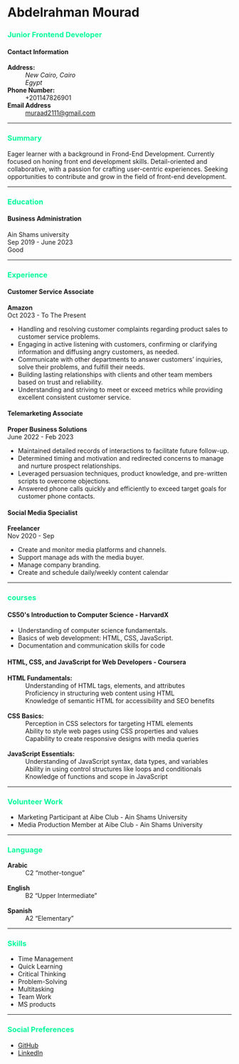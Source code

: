 <!DOCTYPE html>
<html lang="en">
<head>
    <meta charset="UTF-8">
    <meta name="viewport" content="width=device-width, initial-scale=1.0">
    <title>Abdelrahman Mourad</title>
    <link rel="icon" href="cv.png">
</head>
<body>
    <div class="personal_info">
        <h1>
            Abdelrahman Mourad
        </h1>
        <h3 style="color: mediumspringgreen;">
            Junior Frontend Developer
        </h3>
        <div class="contact_info">
            <h4>
                Contact Information
            </h4>
            <p>
                <dl>
                    <dt>
                        <strong>
                            Address:
                        </strong>
                            <dd>
                                <address>
                                    New Cairo, Cairo <br>
                                Egypt
                                </address>
                            </dd>
                    </dt>
                    <dt>
                        <strong>Phone Number:</strong>
                    </dt>
                        <dd>
                            +201147826901
                        </dd>
                    <dt>
                        <strong>
                            Email Address
                        </strong>
                        <dd>
                            <a href="muraad2111@gmail.com">muraad2111@gmail.com</a>
                        </dd>
                    </dt>
                </dl>
        </div>
    </div>
    <hr>
    <div class="summary">
        <h3 style="color: mediumspringgreen;"> 
            Summary
        </h3>
        <p>
            Eager learner with a background in Frond-End Development. Currently focused on honing front
            end development skills. Detail-oriented and collaborative, with a passion for crafting user-centric 
            experiences. Seeking opportunities to contribute and grow in the field of front-end development.
        </p>
    </div>
    <hr>
    <div class="education">
        <h3 style="color: mediumspringgreen;">
            Education
        </h3>
        <h4>
            Business Administration
        </h4>
        <p>
            Ain Shams university <br>
            Sep 2019 - June 2023 <br>
            Good
        </p>
    </div>
    <hr>
    <div class="experience">
        <h3 style="color: mediumspringgreen;"> 
            Experience
        </h3>
        <div class="amazon">
            <h4>
                Customer Service Associate
            </h4>
            <p>
                <strong>
                    Amazon
                </strong>
                <br>
                Oct 2023 - To The Present
                <ul>
                    <li>
                        Handling and resolving customer complaints regarding product sales to customer service problems.  
                    </li>
                    <li>
                        Engaging in active listening with customers, confirming or clarifying information and diffusing angry customers, as needed. 
                    </li>
                    <li>
                        Communicate with other departments to answer customers’ inquiries, solve their 
                        problems, and fulfill their needs.  
                    </li>
                    <li>
                        Building lasting relationships with clients and other team members based on trust and 
                        reliability. 
                    </li>
                    <li>
                        Understanding and striving to meet or exceed metrics while providing excellent 
                        consistent customer service. 
                    </li>
                </ul>
            </p>
        </div>
        <div class="telemarketing">
            <h4>
                Telemarketing Associate
            </h4>
            <p>
                <Strong>
                    Proper Business Solutions 
                </Strong>
                <br>
                June 2022 - Feb 2023
                <ul>
                    <li>
                        Maintained detailed records of interactions to facilitate future follow-up.  
                    </li>
                    <li>
                        Determined timing and motivation and redirected concerns to manage and nurture prospect relationships.  
                    </li>
                    <li>
                        Leveraged persuasion techniques, product knowledge, and pre-written scripts to overcome objections. 
                    </li>
                    <li>
                        Answered phone calls quickly and efficiently to exceed target goals for customer phone contacts.
                    </li>
                </ul>
            </p>
        </div>
        <div class="Social Media Specialist">
            <h4>
                Social Media Specialist 
            </h4>
            <p>
                <strong>
                    Freelancer
                </strong>
                <br>
                Nov 2020 - Sep
                <ul>
                    <li>
                        Create and monitor media platforms and channels.  
                    </li>
                    <li>
                        Support manage ads with the media buyer.  
                    </li>
                    <li>
                        Manage company branding. 
                    </li>
                    <li>
                        Create and schedule daily/weekly content calendar 
                    </li>
                </ul>
            </p>
        </div>
    </div>
    <hr>
    <div class="courses">
        <h3 style="color: mediumspringgreen;">
            courses
        </h3>
        <div class="CS50">
            <h4>
                CS50's Introduction to Computer Science - HarvardX 
            </h4>
            <p>
                <ul>
                    <li>
                        Understanding of computer science fundamentals. 
                    </li>
                    <li>
                        Basics of web development: HTML, CSS, JavaScript. 
                    </li>
                    <li>
                        Documentation and communication skills for code 
                    </li>
                </ul>
            </p>
        </div>
        <div class="coutsera">
            <h4>
                HTML, CSS, and JavaScript for Web Developers - Coursera
            </h4>
            <p>
                <dl>
                    <dt>
                        <strong>
                            HTML Fundamentals: 
                        </strong>
                        <dd>
                            Understanding of HTML tags, elements, and attributes 
                        </dd>
                        <dd>
                            Proficiency in structuring web content using HTML 
                        </dd>
                        <dd>
                            Knowledge of semantic HTML for accessibility and SEO benefits 
                        </dd>
                    </dt>
                    <br>
                    <dt>
                        <strong>
                            CSS Basics:
                        </strong>
                        <dd>
                            Perception in CSS selectors for targeting HTML elements 
                        </dd>
                        <dd>
                            Ability to style web pages using CSS properties and values 
                        </dd>
                        <dd>
                            Capability to create responsive designs with media queries 
                        </dd>
                    </dt>
                    <br>
                    <dt>
                        <strong>
                            JavaScript Essentials: 
                        </strong>
                        <dd>
                            Understanding of JavaScript syntax, data types, and variables 
                        </dd>
                        <dd>
                            Ability in using control structures like loops and conditionals 
                        </dd>
                        <dd>
                            Knowledge of functions and scope in JavaScript 
                        </dd>
                    </dt>
                </dl>
            </p>
        </div>
    </div>
    <hr>
    <div class="volunteer">
        <h3 style="color: mediumspringgreen;">
            Volunteer Work 
        </h3>
        <p>
            <ul>
                <li>
                    Marketing Participant at Aibe Club - Ain Shams University 
                </li>
                <li>
                    Media Production Member at Aibe Club - Ain Shams University 
                </li>
            </ul>
        </p>
    </div>
    <hr>
    <div class="lang">
        <h3 style="color: mediumspringgreen;">
            Language
        </h3>
            <dl>
                <dt>
                    <strong>
                        Arabic
                    </strong>
                    <dd>
                        C2 “mother-tongue”
                    </dd>
                </dt>
                <br>
                <dt>
                    <strong>
                        English
                    </strong>
                    <dd>
                        B2 “Upper Intermediate” 
                    </dd>
                </dt>
                <br>
                <dt>
                    <strong>
                        Spanish
                    </strong>
                    <dd>
                        A2 “Elementary” 
                    </dd>
                </dt>
            </dl>
    </div>
    <hr>
    <div class="skill">
        <h3 style="color: mediumspringgreen;">
            Skills
        </h3>
            <ul>
                <li>
                    Time Management
                </li>
                <li>
                    Quick Learning 
                </li>
                <li>
                    Critical Thinking 
                </li>
                <li>
                    Problem-Solving 
                </li>
                <li>
                    Multitasking
                </li>
                <li>
                    Team Work 
                </li>
                <li>
                    MS products
                </li>
            </ul>
    </div>
    <hr>
    <div class="social">
        <h3 style="color: mediumspringgreen;">
            Social Preferences
        </h3>
        <ul>
            <li>
                <a href="https://github.com/Mourad211">GitHub</a>
            </li>
            <li>
                <a href="https://www.linkedin.com/in/abdelrhmanmurad21/">LinkedIn</a>
            </li>
        </ul>
    </div>
</body>
</html>
